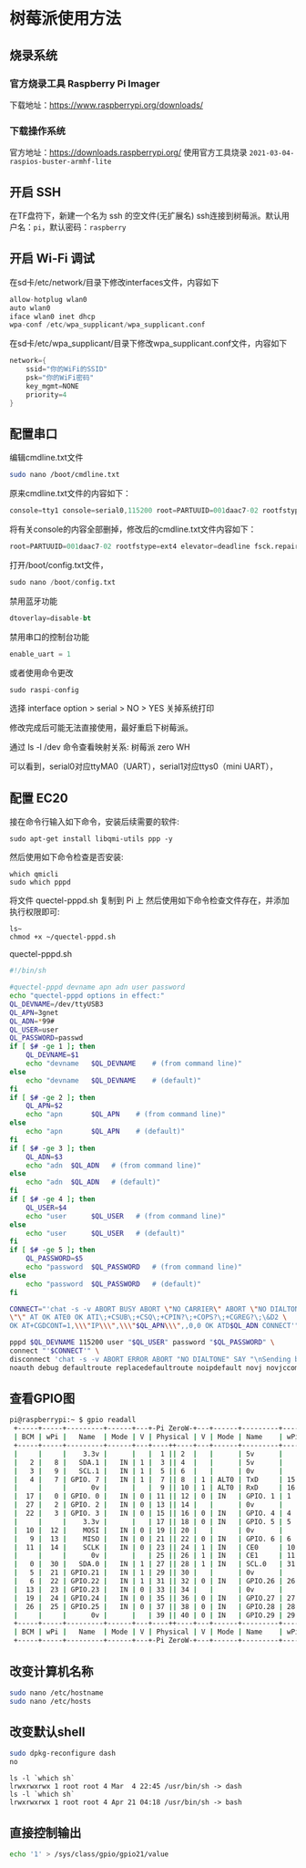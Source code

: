 # 树莓派使用方法

## 烧录系统

### 官方烧录工具 Raspberry Pi Imager

下载地址：<https://www.raspberrypi.org/downloads/>

### 下载操作系统

官方地址：<https://downloads.raspberrypi.org/>
使用官方工具烧录 `2021-03-04-raspios-buster-armhf-lite`

## 开启 SSH

在TF盘符下，新建一个名为 ssh 的空文件(无扩展名)
ssh连接到树莓派。默认用户名：`pi`，默认密码：`raspberry`

## 开启 Wi-Fi 调试

在sd卡/etc/network/目录下修改interfaces文件，内容如下

```s
allow-hotplug wlan0
auto wlan0
iface wlan0 inet dhcp
wpa-conf /etc/wpa_supplicant/wpa_supplicant.conf
```

在sd卡/etc/wpa_supplicant/目录下修改wpa_supplicant.conf文件，内容如下

```s
network={
    ssid="你的WiFi的SSID"
    psk="你的WiFi密码"
    key_mgmt=NONE
    priority=4
}
```

## 配置串口

编辑cmdline.txt文件

```sh
sudo nano /boot/cmdline.txt
```

原来cmdline.txt文件的内容如下：

```s
console=tty1 console=serial0,115200 root=PARTUUID=001daac7-02 rootfstype=ext4 elevator=deadline fsck.repair=yes rootwait
```

将有关console的内容全部删掉，修改后的cmdline.txt文件内容如下：

```s
root=PARTUUID=001daac7-02 rootfstype=ext4 elevator=deadline fsck.repair=yes rootwait
```

打开/boot/config.txt文件，

```s
sudo nano /boot/config.txt
```

禁用蓝牙功能

```s
dtoverlay=disable-bt
```

禁用串口的控制台功能

```s
enable_uart = 1
```

或者使用命令更改

```s
sudo raspi-config
```

选择 interface option > serial > NO > YES
关掉系统打印

修改完成后可能无法直接使用，最好重启下树莓派。

通过 ls -l /dev 命令查看映射关系: 树莓派 zero WH

可以看到，serial0对应ttyMA0（UART），serial1对应ttys0（mini UART），

## 配置 EC20

接在命令行输入如下命令，安装后续需要的软件:

```shell
sudo apt-get install libqmi-utils ppp -y
```

然后使用如下命令检查是否安装:

```shell
which qmicli
sudo which pppd
```

将文件 quectel-pppd.sh 复制到 Pi 上
然后使用如下命令检查文件存在，并添加执行权限即可:

```shell
ls~
chmod +x ~/quectel-pppd.sh
```

quectel-pppd.sh

```sh
#!/bin/sh

#quectel-pppd devname apn adn user password
echo "quectel-pppd options in effect:"
QL_DEVNAME=/dev/ttyUSB3
QL_APN=3gnet
QL_ADN=*99#
QL_USER=user
QL_PASSWORD=passwd
if [ $# -ge 1 ]; then
    QL_DEVNAME=$1    
    echo "devname   $QL_DEVNAME    # (from command line)"
else
    echo "devname   $QL_DEVNAME    # (default)"
fi
if [ $# -ge 2 ]; then
    QL_APN=$2    
    echo "apn       $QL_APN    # (from command line)"
else
    echo "apn       $QL_APN    # (default)"
fi
if [ $# -ge 3 ]; then
    QL_ADN=$3   
    echo "adn  $QL_ADN   # (from command line)"
else
    echo "adn  $QL_ADN   # (default)"
fi
if [ $# -ge 4 ]; then
    QL_USER=$4    
    echo "user      $QL_USER   # (from command line)"
else
    echo "user      $QL_USER   # (default)"
fi
if [ $# -ge 5 ]; then
    QL_PASSWORD=$5    
    echo "password  $QL_PASSWORD   # (from command line)"
else
    echo "password  $QL_PASSWORD   # (default)"
fi

CONNECT="'chat -s -v ABORT BUSY ABORT \"NO CARRIER\" ABORT \"NO DIALTONE\" ABORT ERROR ABORT \"NO ANSWER\" TIMEOUT 30 \
\"\" AT OK ATE0 OK ATI\;+CSUB\;+CSQ\;+CPIN?\;+COPS?\;+CGREG?\;\&D2 \
OK AT+CGDCONT=1,\\\"IP\\\",\\\"$QL_APN\\\",,0,0 OK ATD$QL_ADN CONNECT'"

pppd $QL_DEVNAME 115200 user "$QL_USER" password "$QL_PASSWORD" \
connect "'$CONNECT'" \
disconnect 'chat -s -v ABORT ERROR ABORT "NO DIALTONE" SAY "\nSending break to the modem\n" "" +++ "" +++ "" +++ SAY "\nGood bay\n"' \
noauth debug defaultroute replacedefaultroute noipdefault novj novjccomp noccp ipcp-accept-local ipcp-accept-remote ipcp-max-configure 30 local lock modem dump nodetach nocrtscts usepeerdns &

```

## 查看GPIO图

```sh
pi@raspberrypi:~ $ gpio readall
 +-----+-----+---------+------+---+-Pi ZeroW-+---+------+---------+-----+-----+
 | BCM | wPi |   Name  | Mode | V | Physical | V | Mode | Name    | wPi | BCM |
 +-----+-----+---------+------+---+----++----+---+------+---------+-----+-----+
 |     |     |    3.3v |      |   |  1 || 2  |   |      | 5v      |     |     |
 |   2 |   8 |   SDA.1 |   IN | 1 |  3 || 4  |   |      | 5v      |     |     |
 |   3 |   9 |   SCL.1 |   IN | 1 |  5 || 6  |   |      | 0v      |     |     |
 |   4 |   7 | GPIO. 7 |   IN | 1 |  7 || 8  | 1 | ALT0 | TxD     | 15  | 14  |
 |     |     |      0v |      |   |  9 || 10 | 1 | ALT0 | RxD     | 16  | 15  |
 |  17 |   0 | GPIO. 0 |   IN | 0 | 11 || 12 | 0 | IN   | GPIO. 1 | 1   | 18  |
 |  27 |   2 | GPIO. 2 |   IN | 0 | 13 || 14 |   |      | 0v      |     |     |
 |  22 |   3 | GPIO. 3 |   IN | 0 | 15 || 16 | 0 | IN   | GPIO. 4 | 4   | 23  |
 |     |     |    3.3v |      |   | 17 || 18 | 0 | IN   | GPIO. 5 | 5   | 24  |
 |  10 |  12 |    MOSI |   IN | 0 | 19 || 20 |   |      | 0v      |     |     |
 |   9 |  13 |    MISO |   IN | 0 | 21 || 22 | 0 | IN   | GPIO. 6 | 6   | 25  |
 |  11 |  14 |    SCLK |   IN | 0 | 23 || 24 | 1 | IN   | CE0     | 10  | 8   |
 |     |     |      0v |      |   | 25 || 26 | 1 | IN   | CE1     | 11  | 7   |
 |   0 |  30 |   SDA.0 |   IN | 1 | 27 || 28 | 1 | IN   | SCL.0   | 31  | 1   |
 |   5 |  21 | GPIO.21 |   IN | 1 | 29 || 30 |   |      | 0v      |     |     |
 |   6 |  22 | GPIO.22 |   IN | 1 | 31 || 32 | 0 | IN   | GPIO.26 | 26  | 12  |
 |  13 |  23 | GPIO.23 |   IN | 0 | 33 || 34 |   |      | 0v      |     |     |
 |  19 |  24 | GPIO.24 |   IN | 0 | 35 || 36 | 0 | IN   | GPIO.27 | 27  | 16  |
 |  26 |  25 | GPIO.25 |   IN | 0 | 37 || 38 | 0 | IN   | GPIO.28 | 28  | 20  |
 |     |     |      0v |      |   | 39 || 40 | 0 | IN   | GPIO.29 | 29  | 21  |
 +-----+-----+---------+------+---+----++----+---+------+---------+-----+-----+
 | BCM | wPi |   Name  | Mode | V | Physical | V | Mode | Name    | wPi | BCM |
 +-----+-----+---------+------+---+-Pi ZeroW-+---+------+---------+-----+-----+
```

## 改变计算机名称

```sh
sudo nano /etc/hostname
sudo nano /etc/hosts
```

## 改变默认shell

```sh
sudo dpkg-reconfigure dash
no
```

```输出
ls -l `which sh`
lrwxrwxrwx 1 root root 4 Mar  4 22:45 /usr/bin/sh -> dash
ls -l `which sh`
lrwxrwxrwx 1 root root 4 Apr 21 04:18 /usr/bin/sh -> bash
```

## 直接控制输出

```sh
echo '1' > /sys/class/gpio/gpio21/value
```
